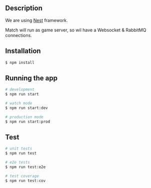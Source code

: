 ## Description
We are using [Nest](https://github.com/nestjs/nest) framework.

Match will run as game server, so wil have a Websocket & RabbitMQ connections.


## Installation

```bash
$ npm install
```

## Running the app

```bash
# development
$ npm run start

# watch mode
$ npm run start:dev

# production mode
$ npm run start:prod
```

## Test

```bash
# unit tests
$ npm run test

# e2e tests
$ npm run test:e2e

# test coverage
$ npm run test:cov
```